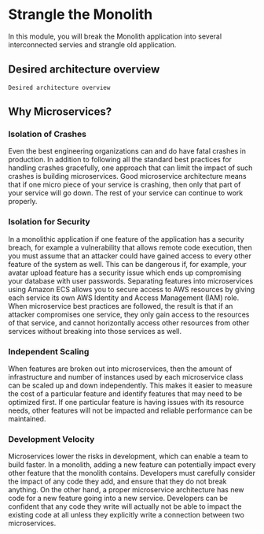 # Strangle the Monolith

In this module, you will break the Monolith application into several
interconnected servies and strangle old application.

## Desired architecture overview

<!-- TODO: Add architecture overvierw -->

```
Desired architecture overview
```

## Why Microservices?

<!-- TODO: Rewrite this section -->

### Isolation of Crashes

Even the best engineering organizations can and do have fatal crashes in
production. In addition to following all the standard best practices for
handling crashes gracefully, one approach that can limit the impact of such
crashes is building microservices. Good microservice architecture means that
if one micro piece of your service is crashing, then only that part of your
service will go down. The rest of your service can continue to work properly.

### Isolation for Security

In a monolithic application if one feature of the application has a security
breach, for example a vulnerability that allows remote code execution, then you
must assume that an attacker could have gained access to every other feature of
the system as well. This can be dangerous if, for example, your avatar upload
feature has a security issue which ends up compromising your database with user
passwords. Separating features into microservices using Amazon ECS allows you to
secure access to AWS resources by giving each service its own AWS Identity and
Access Management (IAM) role. When microservice best practices are followed, the
result is that if an attacker compromises one service, they only gain access to
the resources of that service, and cannot horizontally access other resources
from other services without breaking into those services as well.

### Independent Scaling

When features are broken out into microservices, then the amount of
infrastructure and number of instances used by each microservice class can be
scaled up and down independently. This makes it easier to measure the cost of a
particular feature and identify features that may need to be optimized first. If
one particular feature is having issues with its resource needs, other features
will not be impacted and reliable performance can be maintained.

### Development Velocity

Microservices lower the risks in development, which can enable a team to build
faster. In a monolith, adding a new feature can potentially impact every other
feature that the monolith contains. Developers must carefully consider the
impact of any code they add, and ensure that they do not break anything. On the
other hand, a proper microservice architecture has new code for a new feature
going into a new service. Developers can be confident that any code they write
will actually not be able to impact the existing code at all unless they
explicitly write a connection between two microservices.
